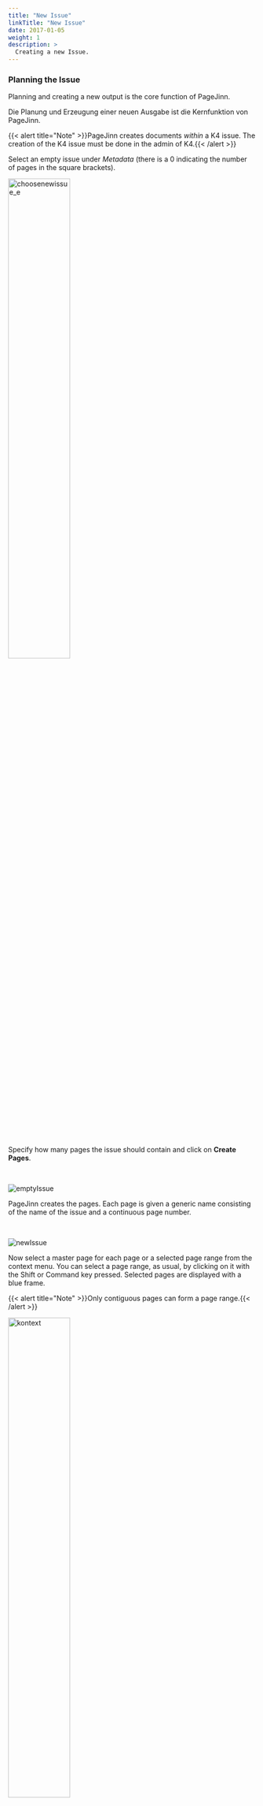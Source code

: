 ```yaml
---
title: "New Issue"
linkTitle: "New Issue"
date: 2017-01-05
weight: 1
description: >
  Creating a new Issue.
---
```


### Planning the Issue
Planning and creating a new output is the core function of PageJinn.


Die Planung und Erzeugung einer neuen Ausgabe ist die Kernfunktion von PageJinn.
 

{{< alert title="Note" >}}PageJinn creates documents *within* a K4 issue. The creation of the K4 issue must be done in the admin of K4.{{< /alert >}}



Select an empty issue under *Metadata* (there is a 0 indicating the number of pages in the square brackets).


<img src="/images/choosenewissue_e.png" alt="choosenewissue_e" width="50%" height="50%">


Specify how many pages the issue should contain and click on **Create Pages**.

<br>

![emptyIssue](/images/emptyissue_e.png)


PageJinn creates the pages. Each page is given a generic name consisting of the name of the issue and a continuous page number.

<br>

![newIssue](/images/newissue_e.png)


Now select a master page for each page or a selected page range from the context menu. You can select a page range, as usual, by clicking on it with the Shift or Command key pressed. Selected pages are displayed with a blue frame.

{{< alert title="Note" >}}Only contiguous pages can form a page range.{{< /alert >}}



<img src="/images/kontext_e.png" alt="kontext" width="50%" height="50%">


To define a page range that will become *one* document, choose **Group** in the context menu (alternatively **g Key**).

Grouped pages get a colored frame (can be shown and hidden with **l key**). The status bar shows the page number and the abbreviation for the selected master page.

![plan](/images/plan.png)

You can assign your own name to individual pages or page ranges. Switch to the name view with **n key** and move the mouse over the name. Now enter your own name for the page or page range. 

![changeName](/images/changeName.png)


### Saving the Plan

To shorten the steps of planning, it is possible to save the plan as it exists now, that is **before** executing it.
Click on **Save plan**.

Enter a name for your plan in the dialog. This plan will be available in the selection menu during the next planning. Instead of planning new pages, you then call up the plan and modify the assigned master pages if necessary.

{{< alert title="Note" >}}Do not change the disk space, because PageJinn reads the template plans stored here at startup.{{< /alert >}}

![changeName](/images/savePlan.png)



### Creating the Issue

Click on **Execute** to start the process of generating the issue.

![changeName](/images/process.png)
